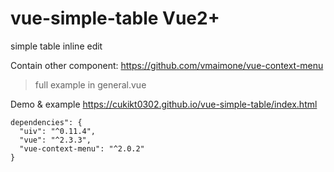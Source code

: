 # vue-simple-table Vue2+
simple table inline edit

Contain other component:
https://github.com/vmaimone/vue-context-menu

> full example in general.vue

Demo & example https://cukikt0302.github.io/vue-simple-table/index.html

```
dependencies": {
  "uiv": "^0.11.4",
  "vue": "^2.3.3",
  "vue-context-menu": "^2.0.2"
}
```
